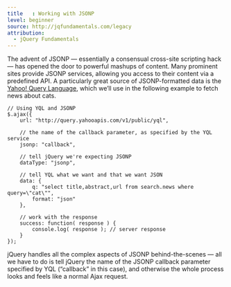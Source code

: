 ```yaml
---
title   : Working with JSONP
level: beginner
source: http://jqfundamentals.com/legacy
attribution:
  - jQuery Fundamentals
---
```

The advent of JSONP &mdash; essentially a consensual cross-site scripting hack &mdash; has
opened the door to powerful mashups of content. Many prominent sites provide
JSONP services, allowing you access to their content via a predefined API. A
particularly great source of JSONP-formatted data is the [Yahoo! Query
Language](http://developer.yahoo.com/yql/console/), which we&rsquo;ll use in the
following example to fetch news about cats.

```
// Using YQL and JSONP
$.ajax({
	url: "http://query.yahooapis.com/v1/public/yql",

	// the name of the callback parameter, as specified by the YQL service
	jsonp: "callback",

	// tell jQuery we're expecting JSONP
	dataType: "jsonp",

	// tell YQL what we want and that we want JSON
	data: {
		q: "select title,abstract,url from search.news where query=\"cat\"",
    	format: "json"
	},

	// work with the response
	success: function( response ) {
		console.log( response ); // server response
	}
});
```

jQuery handles all the complex aspects of JSONP behind-the-scenes &mdash; all we have
to do is tell jQuery the name of the JSONP callback parameter specified by YQL
(&ldquo;callback&rdquo; in this case), and otherwise the whole process looks and feels like
a normal Ajax request.
